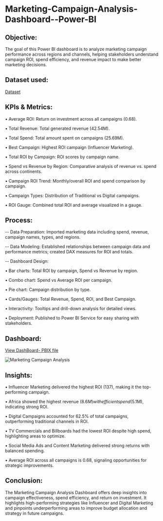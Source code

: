 # Marketing-Campaign-Analysis-Dashboard--Power-BI

## Objective:
The goal of this Power BI dashboard is to analyze marketing campaign performance across regions and channels, helping stakeholders understand campaign ROI, spend efficiency, and revenue impact to make better marketing decisions.

## Dataset used:
<a href="https://github.com/Sunil-Rathod/Marketing-Campaign-Analysis-Dashboard--Power-BI/blob/main/Dataset%20Files.zip">Dataset</a>

## KPIs & Metrics:

• Average ROI: Return on investment across all campaigns (0.68).

• Total Revenue: Total generated revenue (42.54M).

• Total Spend: Total amount spent on campaigns (25.69M).

• Best Campaign: Highest ROI campaign (Influencer Marketing).

• Total ROI by Campaign: ROI scores by campaign name.

• Spend vs Revenue by Region: Comparative analysis of revenue vs. spend across continents.

• Campaign ROI Trend: Monthly/overall ROI and spend comparison by campaign.

• Campaign Types: Distribution of Traditional vs Digital campaigns.

• ROI Gauge: Combined total ROI and average visualized in a gauge.

## Process:

-- Data Preparation: Imported marketing data including spend, revenue, campaign names, types, and regions.

-- Data Modeling: Established relationships between campaign data and performance metrics; created DAX measures for ROI and totals.

-- Dashboard Design:

• Bar charts: Total ROI by campaign, Spend vs Revenue by region.

• Combo chart: Spend vs Average ROI per campaign.

• Pie chart: Campaign distribution by type.

• Cards/Gauges: Total Revenue, Spend, ROI, and Best Campaign.

• Interactivity: Tooltips and drill-down analysis for detailed views.

• Deployment: Published to Power BI Service for easy sharing with stakeholders.

## Dashboard:
<a href="https://github.com/Sunil-Rathod/Marketing-Campaign-Analysis-Dashboard--Power-BI/blob/main/Marketing%20Campaign%20Analysis.pbix">View DashBoard- PBIX file</a>

![Marketing Campaign Analysis](https://github.com/user-attachments/assets/28fc3408-3215-43dc-89de-9b0cdf026fd8)

## Insights:

• Influencer Marketing delivered the highest ROI (137), making it the top-performing campaign.

• Africa showed the highest revenue ($8.6M) with efficient spend ($5.1M), indicating strong ROI.

• Digital Campaigns accounted for 62.5% of total campaigns, outperforming traditional channels in ROI.

• TV Commercials and Billboards had the lowest ROI despite high spend, highlighting areas to optimize.

• Social Media Ads and Content Marketing delivered strong returns with balanced spending.

• Average ROI across all campaigns is 0.68, signaling opportunities for strategic improvements.

## Conclusion:

The Marketing Campaign Analysis Dashboard offers deep insights into campaign effectiveness, spend efficiency, and return on investment. It highlights high-performing strategies like Influencer and Digital Marketing and pinpoints underperforming areas to improve budget allocation and strategy in future campaigns.
